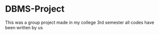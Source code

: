 # DBMS-Project
This was a group project made in my college 3rd semester all codes have been written by us 
